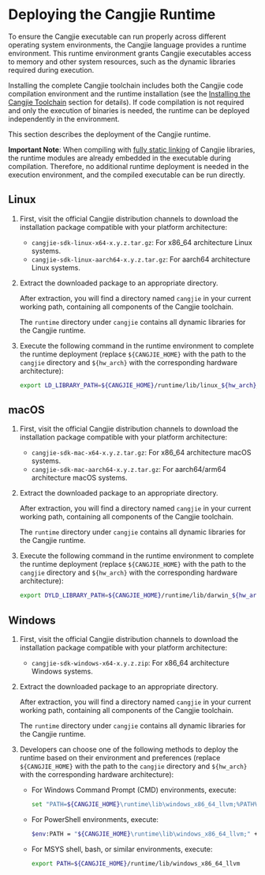 # Deploying the Cangjie Runtime

To ensure the Cangjie executable can run properly across different operating system environments, the Cangjie language provides a runtime environment. This runtime environment grants Cangjie executables access to memory and other system resources, such as the dynamic libraries required during execution.

Installing the complete Cangjie toolchain includes both the Cangjie code compilation environment and the runtime installation (see the [Installing the Cangjie Toolchain](../first_understanding/install.md) section for details). If code compilation is not required and only the execution of binaries is needed, the runtime can be deployed independently in the environment.

This section describes the deployment of the Cangjie runtime.

**Important Note**: When compiling with [fully static linking](../Appendix/compile_options.md#static) of Cangjie libraries, the runtime modules are already embedded in the executable during compilation. Therefore, no additional runtime deployment is needed in the execution environment, and the compiled executable can be run directly.

## Linux

1. First, visit the official Cangjie distribution channels to download the installation package compatible with your platform architecture:

    - `cangjie-sdk-linux-x64-x.y.z.tar.gz`: For x86_64 architecture Linux systems.
    - `cangjie-sdk-linux-aarch64-x.y.z.tar.gz`: For aarch64 architecture Linux systems.

2. Extract the downloaded package to an appropriate directory.

    After extraction, you will find a directory named `cangjie` in your current working path, containing all components of the Cangjie toolchain.

    The `runtime` directory under `cangjie` contains all dynamic libraries for the Cangjie runtime.

3. Execute the following command in the runtime environment to complete the runtime deployment (replace `${CANGJIE_HOME}` with the path to the `cangjie` directory and `${hw_arch}` with the corresponding hardware architecture):

    ```bash
    export LD_LIBRARY_PATH=${CANGJIE_HOME}/runtime/lib/linux_${hw_arch}_llvm:${LD_LIBRARY_PATH}
    ```

## macOS

1. First, visit the official Cangjie distribution channels to download the installation package compatible with your platform architecture:

    - `cangjie-sdk-mac-x64-x.y.z.tar.gz`: For x86_64 architecture macOS systems.
    - `cangjie-sdk-mac-aarch64-x.y.z.tar.gz`: For aarch64/arm64 architecture macOS systems.

2. Extract the downloaded package to an appropriate directory.

    After extraction, you will find a directory named `cangjie` in your current working path, containing all components of the Cangjie toolchain.

    The `runtime` directory under `cangjie` contains all dynamic libraries for the Cangjie runtime.

3. Execute the following command in the runtime environment to complete the runtime deployment (replace `${CANGJIE_HOME}` with the path to the `cangjie` directory and `${hw_arch}` with the corresponding hardware architecture):

    ```bash
    export DYLD_LIBRARY_PATH=${CANGJIE_HOME}/runtime/lib/darwin_${hw_arch}_llvm:${DYLD_LIBRARY_PATH}
    ```

## Windows

1. First, visit the official Cangjie distribution channels to download the installation package compatible with your platform architecture:

    - `cangjie-sdk-windows-x64-x.y.z.zip`: For x86_64 architecture Windows systems.

2. Extract the downloaded package to an appropriate directory.

    After extraction, you will find a directory named `cangjie` in your current working path, containing all components of the Cangjie toolchain.

    The `runtime` directory under `cangjie` contains all dynamic libraries for the Cangjie runtime.

3. Developers can choose one of the following methods to deploy the runtime based on their environment and preferences (replace `${CANGJIE_HOME}` with the path to the `cangjie` directory and `${hw_arch}` with the corresponding hardware architecture):

    - For Windows Command Prompt (CMD) environments, execute:

        ```bash
        set "PATH=${CANGJIE_HOME}\runtime\lib\windows_x86_64_llvm;%PATH%;"
        ```

    - For PowerShell environments, execute:

        ```bash
        $env:PATH = "${CANGJIE_HOME}\runtime\lib\windows_x86_64_llvm;" + $env:Path
        ```

    - For MSYS shell, bash, or similar environments, execute:

        ```bash
        export PATH=${CANGJIE_HOME}/runtime/lib/windows_x86_64_llvm
        ```